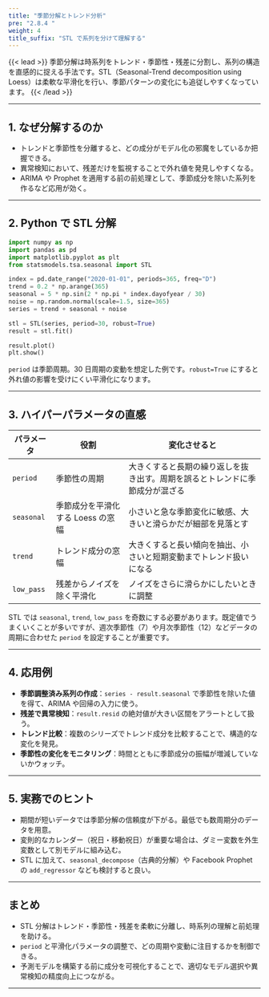 ```yaml
---
title: "季節分解とトレンド分析"
pre: "2.8.4 "
weight: 4
title_suffix: "STL で系列を分けて理解する"
---
```


{{< lead >}}
季節分解は時系列をトレンド・季節性・残差に分割し、系列の構造を直感的に捉える手法です。STL（Seasonal-Trend decomposition using Loess）は柔軟な平滑化を行い、季節パターンの変化にも追従しやすくなっています。
{{< /lead >}}

---

## 1. なぜ分解するのか

- トレンドと季節性を分離すると、どの成分がモデル化の邪魔をしているか把握できる。
- 異常検知において、残差だけを監視することで外れ値を発見しやすくなる。
- ARIMA や Prophet を適用する前の前処理として、季節成分を除いた系列を作るなど応用が効く。

---

## 2. Python で STL 分解

```python
import numpy as np
import pandas as pd
import matplotlib.pyplot as plt
from statsmodels.tsa.seasonal import STL

index = pd.date_range("2020-01-01", periods=365, freq="D")
trend = 0.2 * np.arange(365)
seasonal = 5 * np.sin(2 * np.pi * index.dayofyear / 30)
noise = np.random.normal(scale=1.5, size=365)
series = trend + seasonal + noise

stl = STL(series, period=30, robust=True)
result = stl.fit()

result.plot()
plt.show()
```

`period` は季節周期。30 日周期の変動を想定した例です。`robust=True` にすると外れ値の影響を受けにくい平滑化になります。

---

## 3. ハイパーパラメータの直感

| パラメータ | 役割 | 変化させると |
| --- | --- | --- |
| `period` | 季節性の周期 | 大きくすると長期の繰り返しを抜き出す。周期を誤るとトレンドに季節成分が混ざる |
| `seasonal` | 季節成分を平滑化する Loess の窓幅 | 小さいと急な季節変化に敏感、大きいと滑らかだが細部を見落とす |
| `trend` | トレンド成分の窓幅 | 大きくすると長い傾向を抽出、小さいと短期変動までトレンド扱いになる |
| `low_pass` | 残差からノイズを除く平滑化 | ノイズをさらに滑らかにしたいときに調整 |

STL では `seasonal`, `trend`, `low_pass` を奇数にする必要があります。既定値でうまくいくことが多いですが、週次季節性（7）や月次季節性（12）などデータの周期に合わせた `period` を設定することが重要です。

---

## 4. 応用例

- **季節調整済み系列の作成**：`series - result.seasonal` で季節性を除いた値を得て、ARIMA や回帰の入力に使う。
- **残差で異常検知**：`result.resid` の絶対値が大きい区間をアラートとして扱う。
- **トレンド比較**：複数のシリーズでトレンド成分を比較することで、構造的な変化を発見。
- **季節性の変化をモニタリング**：時間とともに季節成分の振幅が増減していないかウォッチ。

---

## 5. 実務でのヒント

- 期間が短いデータでは季節分解の信頼度が下がる。最低でも数周期分のデータを用意。
- 変則的なカレンダー（祝日・移動祝日）が重要な場合は、ダミー変数を外生変数として別モデルに組み込む。
- STL に加えて、`seasonal_decompose`（古典的分解）や Facebook Prophet の `add_regressor` なども検討すると良い。

---

## まとめ

- STL 分解はトレンド・季節性・残差を柔軟に分離し、時系列の理解と前処理を助ける。
- `period` と平滑化パラメータの調整で、どの周期や変動に注目するかを制御できる。
- 予測モデルを構築する前に成分を可視化することで、適切なモデル選択や異常検知の精度向上につながる。

---
